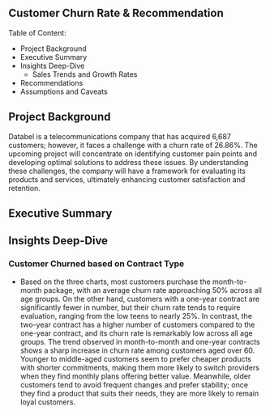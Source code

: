 ## Customer Churn Rate & Recommendation
Table of Content:
- Project Background
- Executive Summary
- Insights Deep-Dive
    - Sales Trends and Growth Rates
- Recommendations
- Assumptions and Caveats

## Project Background
Databel is a telecommunications company that has acquired 6,687 customers; however, it faces a challenge with a churn rate of 26.86%. The upcoming project will concentrate on identifying customer pain points and developing optimal solutions to address these issues. By understanding these challenges, the company will have a framework for evaluating its products and services, ultimately enhancing customer satisfaction and retention.

## Executive Summary

## Insights Deep-Dive
### Customer Churned based on Contract Type
- Based on the three charts, most customers purchase the month-to-month package, with an average churn rate approaching 50% across all age groups. On the other hand, customers with a one-year contract are significantly fewer in number, but their churn rate tends to require evaluation, ranging from the low teens to nearly 25%. In contrast, the two-year contract has a higher number of customers compared to the one-year contract, and its churn rate is remarkably low across all age groups.
The trend observed in month-to-month and one-year contracts shows a sharp increase in churn rate among customers aged over 60. Younger to middle-aged customers seem to prefer cheaper products with shorter commitments, making them more likely to switch providers when they find monthly plans offering better value. Meanwhile, older customers tend to avoid frequent changes and prefer stability; once they find a product that suits their needs, they are more likely to remain loyal customers.
